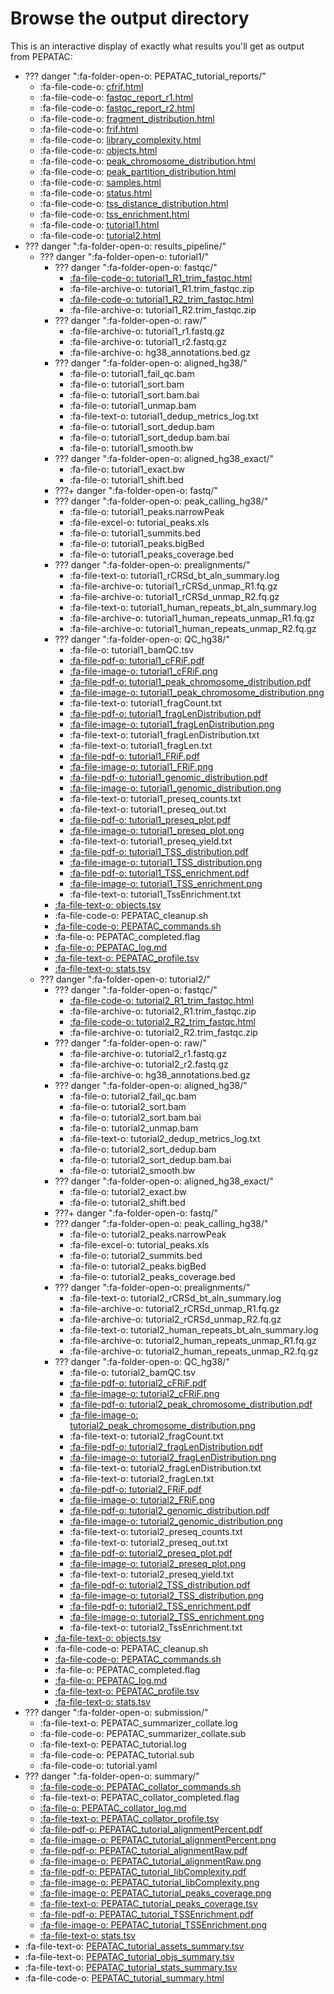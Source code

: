 # Browse the output directory

This is an interactive display of exactly what results you'll get as output from PEPATAC:

* ??? danger ":fa-folder-open-o: PEPATAC_tutorial_reports/"
    * :fa-file-code-o: [cfrif.html](files/examples/tutorial/PEPATAC_tutorial_reports/cfrif.html)
    * :fa-file-code-o: [fastqc_report_r1.html](files/examples/tutorial/PEPATAC_tutorial_reports/fastqc_report_r1.html)
    * :fa-file-code-o: [fastqc_report_r2.html](files/examples/tutorial/PEPATAC_tutorial_reports/fastqc_report_r2.html)
    * :fa-file-code-o: [fragment_distribution.html](files/examples/tutorial/PEPATAC_tutorial_reports/fragment_distribution.html)
    * :fa-file-code-o: [frif.html](files/examples/tutorial/PEPATAC_tutorial_reports/frif.html)
    * :fa-file-code-o: [library_complexity.html](files/examples/tutorial/PEPATAC_tutorial_reports/library_complexity.html)
    * :fa-file-code-o: [objects.html](files/examples/tutorial/PEPATAC_tutorial_reports/objects.html)
    * :fa-file-code-o: [peak_chromosome_distribution.html](files/examples/tutorial/PEPATAC_tutorial_reports/peak_chromosome_distribution.html)
    * :fa-file-code-o: [peak_partition_distribution.html](files/examples/tutorial/PEPATAC_tutorial_reports/peak_partition_distribution.html) 
    * :fa-file-code-o: [samples.html](files/examples/tutorial/PEPATAC_tutorial_reports/samples.html)
    * :fa-file-code-o: [status.html](files/examples/tutorial/PEPATAC_tutorial_reports/status.html)
    * :fa-file-code-o: [tss_distance_distribution.html](files/examples/tutorial/PEPATAC_tutorial_reports/tss_distance_distribution.html)
    * :fa-file-code-o: [tss_enrichment.html](files/examples/tutorial/PEPATAC_tutorial_reports/tss_enrichment.html)
    * :fa-file-code-o: [tutorial1.html](files/examples/tutorial/PEPATAC_tutorial_reports/tutorial1.html)
    * :fa-file-code-o: [tutorial2.html](files/examples/tutorial/PEPATAC_tutorial_reports/tutorial2.html)
* ??? danger ":fa-folder-open-o: results_pipeline/"
    * ??? danger ":fa-folder-open-o: tutorial1/"
        * ??? danger ":fa-folder-open-o: fastqc/"
            * [:fa-file-code-o: tutorial1_R1_trim_fastqc.html](files/examples/tutorial/results_pipeline/tutorial1/fastqc/tutorial1_R1_trim_fastqc.html)
            * :fa-file-archive-o: tutorial1_R1.trim_fastqc.zip
            * [:fa-file-code-o: tutorial1_R2_trim_fastqc.html](files/examples/tutorial/results_pipeline/tutorial1/fastqc/tutorial1_R2_trim_fastqc.html)
            * :fa-file-archive-o: tutorial1_R2.trim_fastqc.zip
        * ??? danger ":fa-folder-open-o: raw/"
            * :fa-file-archive-o: tutorial1_r1.fastq.gz
            * :fa-file-archive-o: tutorial1_r2.fastq.gz
            * :fa-file-archive-o: hg38_annotations.bed.gz 
        * ??? danger ":fa-folder-open-o: aligned_hg38/"
            * :fa-file-o: tutorial1_fail_qc.bam
            * :fa-file-o: tutorial1_sort.bam
            * :fa-file-o: tutorial1_sort.bam.bai
            * :fa-file-o: tutorial1_unmap.bam
            * :fa-file-text-o: tutorial1_dedup_metrics_log.txt
            * :fa-file-o: tutorial1_sort_dedup.bam
            * :fa-file-o: tutorial1_sort_dedup.bam.bai
            * :fa-file-o: tutorial1_smooth.bw
        * ??? danger ":fa-folder-open-o: aligned_hg38_exact/"
            * :fa-file-o: tutorial1_exact.bw
            * :fa-file-o: tutorial1_shift.bed
        * ???+ danger ":fa-folder-open-o: fastq/"
        * ??? danger ":fa-folder-open-o: peak_calling_hg38/"
            * :fa-file-o: tutorial1_peaks.narrowPeak
            * :fa-file-excel-o: tutorial_peaks.xls
            * :fa-file-o: tutorial1_summits.bed
            * :fa-file-o: tutorial1_peaks.bigBed
            * :fa-file-o: tutorial1_peaks_coverage.bed
        * ??? danger ":fa-folder-open-o: prealignments/"
            * :fa-file-text-o: tutorial1_rCRSd_bt_aln_summary.log
            * :fa-file-archive-o: tutorial1_rCRSd_unmap_R1.fq.gz
            * :fa-file-archive-o: tutorial1_rCRSd_unmap_R2.fq.gz
            * :fa-file-text-o: tutorial1_human_repeats_bt_aln_summary.log
            * :fa-file-archive-o: tutorial1_human_repeats_unmap_R1.fq.gz
            * :fa-file-archive-o: tutorial1_human_repeats_unmap_R2.fq.gz
        * ??? danger ":fa-folder-open-o: QC_hg38/"
            * :fa-file-o: tutorial1_bamQC.tsv
            * [:fa-file-pdf-o: tutorial1_cFRiF.pdf](files/examples/tutorial/results_pipeline/tutorial1/QC_hg38/tutorial1_cFRiF.pdf)
            * [:fa-file-image-o: tutorial1_cFRiF.png](files/examples/tutorial/results_pipeline/tutorial1/QC_hg38/tutorial1_cFRiF.png)
            * [:fa-file-pdf-o: tutorial1_peak_chromosome_distribution.pdf](files/examples/tutorial/results_pipeline/tutorial1/QC_hg38/tutorial1_peak_chromosome_distribution.pdf)
            * [:fa-file-image-o: tutorial1_peak_chromosome_distribution.png](files/examples/tutorial/results_pipeline/tutorial1/QC_hg38/tutorial1_peak_chromosome_distribution.png)
            * :fa-file-text-o: tutorial1_fragCount.txt
            * [:fa-file-pdf-o: tutorial1_fragLenDistribution.pdf](files/examples/tutorial/results_pipeline/tutorial1/QC_hg38/tutorial1_fragLenDistribution.pdf)
            * [:fa-file-image-o: tutorial1_fragLenDistribution.png](files/examples/tutorial/results_pipeline/tutorial1/QC_hg38/tutorial1_fragLenDistribution.png)
            * :fa-file-text-o: tutorial1_fragLenDistribution.txt
            * :fa-file-text-o: tutorial1_fragLen.txt
            * [:fa-file-pdf-o: tutorial1_FRiF.pdf](files/examples/tutorial/results_pipeline/tutorial1/QC_hg38/tutorial1_FRiF.pdf)
            * [:fa-file-image-o: tutorial1_FRiF.png](files/examples/tutorial/results_pipeline/tutorial1/QC_hg38/tutorial1_FRiF.png)
            * [:fa-file-pdf-o: tutorial1_genomic_distribution.pdf](files/examples/tutorial/results_pipeline/tutorial1/QC_hg38/tutorial1_genomic_distribution.pdf)
            * [:fa-file-image-o: tutorial1_genomic_distribution.png](files/examples/tutorial/results_pipeline/tutorial1/QC_hg38/tutorial1_genomic_distribution.png)
            * :fa-file-text-o: tutorial1_preseq_counts.txt
            * :fa-file-text-o: tutorial1_preseq_out.txt
            * [:fa-file-pdf-o: tutorial1_preseq_plot.pdf](files/examples/tutorial/results_pipeline/tutorial1/QC_hg38/tutorial1_preseq_plot.pdf)
            * [:fa-file-image-o: tutorial1_preseq_plot.png](files/examples/tutorial/results_pipeline/tutorial1/QC_hg38/tutorial1_preseq_plot.png)
            * :fa-file-text-o: tutorial1_preseq_yield.txt
            * [:fa-file-pdf-o: tutorial1_TSS_distribution.pdf](files/examples/tutorial/results_pipeline/tutorial1/QC_hg38/tutorial1_TSS_distribution.pdf)
            * [:fa-file-image-o: tutorial1_TSS_distribution.png](files/examples/tutorial/results_pipeline/tutorial1/QC_hg38/tutorial1_TSS_distribution.png)
            * [:fa-file-pdf-o: tutorial1_TSS_enrichment.pdf](files/examples/tutorial/results_pipeline/tutorial1/QC_hg38/tutorial1_TSS_enrichment.pdf)
            * [:fa-file-image-o: tutorial1_TSS_enrichment.png](files/examples/tutorial/results_pipeline/tutorial1/QC_hg38/tutorial1_TSS_enrichment.png)
            * :fa-file-text-o: tutorial1_TssEnrichment.txt
        * [:fa-file-text-o: objects.tsv](files/examples/tutorial/results_pipeline/tutorial1/objects.tsv) 
        * :fa-file-code-o: PEPATAC_cleanup.sh
        * [:fa-file-code-o: PEPATAC_commands.sh](files/examples/tutorial/results_pipeline/tutorial1/PEPATAC_commands.sh)
        * :fa-file-o: PEPATAC_completed.flag
        * [:fa-file-o: PEPATAC_log.md](files/examples/tutorial/results_pipeline/tutorial1/PEPATAC_log.md)
        * [:fa-file-text-o: PEPATAC_profile.tsv](files/examples/tutorial/results_pipeline/tutorial1/PEPATAC_profile.tsv)
        * [:fa-file-text-o: stats.tsv](files/examples/tutorial/results_pipeline/tutorial1/stats.tsv)
    * ??? danger ":fa-folder-open-o: tutorial2/"
        * ??? danger ":fa-folder-open-o: fastqc/"
            * [:fa-file-code-o: tutorial2_R1_trim_fastqc.html](files/examples/tutorial/results_pipeline/tutorial2/fastqc/tutorial2_R1_trim_fastqc.html)
            * :fa-file-archive-o: tutorial2_R1.trim_fastqc.zip
            * [:fa-file-code-o: tutorial2_R2_trim_fastqc.html](files/examples/tutorial/results_pipeline/tutorial2/fastqc/tutorial2_R2_trim_fastqc.html)
            * :fa-file-archive-o: tutorial2_R2.trim_fastqc.zip
        * ??? danger ":fa-folder-open-o: raw/"
            * :fa-file-archive-o: tutorial2_r1.fastq.gz
            * :fa-file-archive-o: tutorial2_r2.fastq.gz
            * :fa-file-archive-o: hg38_annotations.bed.gz 
        * ??? danger ":fa-folder-open-o: aligned_hg38/"
            * :fa-file-o: tutorial2_fail_qc.bam
            * :fa-file-o: tutorial2_sort.bam
            * :fa-file-o: tutorial2_sort.bam.bai
            * :fa-file-o: tutorial2_unmap.bam
            * :fa-file-text-o: tutorial2_dedup_metrics_log.txt
            * :fa-file-o: tutorial2_sort_dedup.bam
            * :fa-file-o: tutorial2_sort_dedup.bam.bai
            * :fa-file-o: tutorial2_smooth.bw
        * ??? danger ":fa-folder-open-o: aligned_hg38_exact/"
            * :fa-file-o: tutorial2_exact.bw
            * :fa-file-o: tutorial2_shift.bed
        * ???+ danger ":fa-folder-open-o: fastq/"
        * ??? danger ":fa-folder-open-o: peak_calling_hg38/"
            * :fa-file-o: tutorial2_peaks.narrowPeak
            * :fa-file-excel-o: tutorial_peaks.xls
            * :fa-file-o: tutorial2_summits.bed
            * :fa-file-o: tutorial2_peaks.bigBed
            * :fa-file-o: tutorial2_peaks_coverage.bed
        * ??? danger ":fa-folder-open-o: prealignments/"
            * :fa-file-text-o: tutorial2_rCRSd_bt_aln_summary.log
            * :fa-file-archive-o: tutorial2_rCRSd_unmap_R1.fq.gz
            * :fa-file-archive-o: tutorial2_rCRSd_unmap_R2.fq.gz
            * :fa-file-text-o: tutorial2_human_repeats_bt_aln_summary.log
            * :fa-file-archive-o: tutorial2_human_repeats_unmap_R1.fq.gz
            * :fa-file-archive-o: tutorial2_human_repeats_unmap_R2.fq.gz
        * ??? danger ":fa-folder-open-o: QC_hg38/"
            * :fa-file-o: tutorial2_bamQC.tsv
            * [:fa-file-pdf-o: tutorial2_cFRiF.pdf](files/examples/tutorial/results_pipeline/tutorial2/QC_hg38/tutorial2_cFRiF.pdf)
            * [:fa-file-image-o: tutorial2_cFRiF.png](files/examples/tutorial/results_pipeline/tutorial2/QC_hg38/tutorial2_cFRiF.png)
            * [:fa-file-pdf-o: tutorial2_peak_chromosome_distribution.pdf](files/examples/tutorial/results_pipeline/tutorial2/QC_hg38/tutorial2_peak_chromosome_distribution.pdf)
            * [:fa-file-image-o: tutorial2_peak_chromosome_distribution.png](files/examples/tutorial/results_pipeline/tutorial2/QC_hg38/tutorial2_peak_chromosome_distribution.png)
            * :fa-file-text-o: tutorial2_fragCount.txt
            * [:fa-file-pdf-o: tutorial2_fragLenDistribution.pdf](files/examples/tutorial/results_pipeline/tutorial2/QC_hg38/tutorial2_fragLenDistribution.pdf)
            * [:fa-file-image-o: tutorial2_fragLenDistribution.png](files/examples/tutorial/results_pipeline/tutorial2/QC_hg38/tutorial2_fragLenDistribution.png)
            * :fa-file-text-o: tutorial2_fragLenDistribution.txt
            * :fa-file-text-o: tutorial2_fragLen.txt
            * [:fa-file-pdf-o: tutorial2_FRiF.pdf](files/examples/tutorial/results_pipeline/tutorial2/QC_hg38/tutorial2_FRiF.pdf)
            * [:fa-file-image-o: tutorial2_FRiF.png](files/examples/tutorial/results_pipeline/tutorial2/QC_hg38/tutorial2_FRiF.png)
            * [:fa-file-pdf-o: tutorial2_genomic_distribution.pdf](files/examples/tutorial/results_pipeline/tutorial2/QC_hg38/tutorial2_genomic_distribution.pdf)
            * [:fa-file-image-o: tutorial2_genomic_distribution.png](files/examples/tutorial/results_pipeline/tutorial2/QC_hg38/tutorial2_genomic_distribution.png)
            * :fa-file-text-o: tutorial2_preseq_counts.txt
            * :fa-file-text-o: tutorial2_preseq_out.txt
            * [:fa-file-pdf-o: tutorial2_preseq_plot.pdf](files/examples/tutorial/results_pipeline/tutorial2/QC_hg38/tutorial2_preseq_plot.pdf)
            * [:fa-file-image-o: tutorial2_preseq_plot.png](files/examples/tutorial/results_pipeline/tutorial2/QC_hg38/tutorial2_preseq_plot.png)
            * :fa-file-text-o: tutorial2_preseq_yield.txt
            * [:fa-file-pdf-o: tutorial2_TSS_distribution.pdf](files/examples/tutorial/results_pipeline/tutorial2/QC_hg38/tutorial2_TSS_distribution.pdf)
            * [:fa-file-image-o: tutorial2_TSS_distribution.png](files/examples/tutorial/results_pipeline/tutorial2/QC_hg38/tutorial2_TSS_distribution.png)
            * [:fa-file-pdf-o: tutorial2_TSS_enrichment.pdf](files/examples/tutorial/results_pipeline/tutorial2/QC_hg38/tutorial2_TSS_enrichment.pdf)
            * [:fa-file-image-o: tutorial2_TSS_enrichment.png](files/examples/tutorial/results_pipeline/tutorial2/QC_hg38/tutorial2_TSS_enrichment.png)
            * :fa-file-text-o: tutorial2_TssEnrichment.txt
        * [:fa-file-text-o: objects.tsv](files/examples/tutorial/results_pipeline/tutorial2/objects.tsv) 
        * :fa-file-code-o: PEPATAC_cleanup.sh
        * [:fa-file-code-o: PEPATAC_commands.sh](files/examples/tutorial/results_pipeline/tutorial2/PEPATAC_commands.sh)
        * :fa-file-o: PEPATAC_completed.flag
        * [:fa-file-o: PEPATAC_log.md](files/examples/tutorial/results_pipeline/tutorial2/PEPATAC_log.md)
        * [:fa-file-text-o: PEPATAC_profile.tsv](files/examples/tutorial/results_pipeline/tutorial2/PEPATAC_profile.tsv)
        * [:fa-file-text-o: stats.tsv](files/examples/tutorial/results_pipeline/tutorial2/stats.tsv)
* ??? danger ":fa-folder-open-o: submission/"
    * :fa-file-text-o: PEPATAC_summarizer_collate.log
    * :fa-file-code-o: PEPATAC_summarizer_collate.sub
    * :fa-file-text-o: PEPATAC_tutorial.log
    * :fa-file-code-o: PEPATAC_tutorial.sub
    * :fa-file-code-o: tutorial.yaml    
* ??? danger ":fa-folder-open-o: summary/"
    * [:fa-file-code-o: PEPATAC_collator_commands.sh](files/examples/tutorial/summary/PEPATAC_collator_commands.sh)
    * :fa-file-text-o: PEPATAC_collator_completed.flag
    * [:fa-file-o: PEPATAC_collator_log.md](files/examples/tutorial/summary/PEPATAC_collator_log.md)
    * [:fa-file-text-o: PEPATAC_collator_profile.tsv](files/examples/tutorial/summary/PEPATAC_collator_profile.tsv)
    * [:fa-file-pdf-o: PEPATAC_tutorial_alignmentPercent.pdf](files/examples/tutorial/summary/PEPATAC_tutorial_alignmentPercent.pdf)
    * [:fa-file-image-o: PEPATAC_tutorial_alignmentPercent.png](files/examples/tutorial/summary/PEPATAC_tutorial_alignmentPercent.png)
    * [:fa-file-pdf-o: PEPATAC_tutorial_alignmentRaw.pdf](files/examples/tutorial/summary/PEPATAC_tutorial_alignmentRaw.pdf)
    * [:fa-file-image-o: PEPATAC_tutorial_alignmentRaw.png](files/examples/tutorial/summary/PEPATAC_tutorial_alignmentRaw.png)
    * [:fa-file-pdf-o: PEPATAC_tutorial_libComplexity.pdf](files/examples/tutorial/summary/PEPATAC_tutorial_libComplexity.pdf)
    * [:fa-file-image-o: PEPATAC_tutorial_libComplexity.png](files/examples/tutorial/summary/PEPATAC_tutorial_libComplexity.png)
    * [:fa-file-image-o: PEPATAC_tutorial_peaks_coverage.png](files/examples/tutorial/summary/PEPATAC_tutorial_peaks_coverage.png)
    * [:fa-file-text-o: PEPATAC_tutorial_peaks_coverage.tsv](files/examples/tutorial/summary/PEPATAC_tutorial_peaks_coverage.tsv)
    * [:fa-file-pdf-o: PEPATAC_tutorial_TSSEnrichment.pdf](files/examples/tutorial/summary/PEPATAC_tutorial_TSSEnrichment.pdf)
    * [:fa-file-image-o: PEPATAC_tutorial_TSSEnrichment.png](files/examples/tutorial/summary/PEPATAC_tutorial_TSSEnrichment.png)
    * [:fa-file-text-o: stats.tsv](files/examples/tutorial/summary/stats.tsv)
* :fa-file-text-o: [PEPATAC_tutorial_assets_summary.tsv](files/examples/tutorial/PEPATAC_tutorial_assets_summary.tsv)
* :fa-file-text-o: [PEPATAC_tutorial_objs_summary.tsv](files/examples/tutorial/PEPATAC_tutorial_objs_summary.tsv)
* :fa-file-text-o: [PEPATAC_tutorial_stats_summary.tsv](files/examples/tutorial/PEPATAC_tutorial_stats_summary.tsv)
* :fa-file-code-o: [PEPATAC_tutorial_summary.html](files/examples/tutorial/PEPATAC_tutorial_summary.html)
